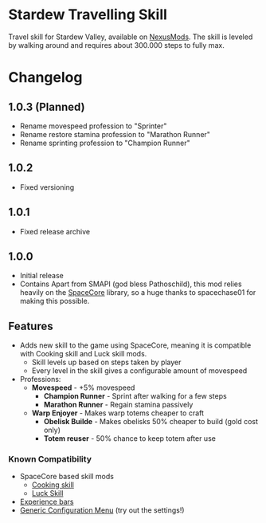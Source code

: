 # Stardew Travelling Skill

Travel skill for Stardew Valley, available on [NexusMods](https://www.nexusmods.com/stardewvalley/mods/16820/). The skill is leveled by walking around and requires about 300.000 steps to fully max.


# Changelog


## 1.0.3 (Planned)
* Rename movespeed profession to "Sprinter"
* Rename restore stamina profession to "Marathon Runner"
* Rename sprinting profession to "Champion Runner"
## 1.0.2
* Fixed versioning
## 1.0.1
 * Fixed release archive
## 1.0.0
* Initial release
* Contains
Apart from SMAPI (god bless Pathoschild), this mod relies heavily on the [SpaceCore](https://www.nexusmods.com/stardewvalley/mods/521) library, so a huge thanks to spacechase01 for making this possible.

## Features

- Adds new skill to the game using SpaceCore, meaning it is compatible with Cooking skill and Luck skill mods.
    - Skill levels up based on steps taken by player
    - Every level in the skill gives a configurable amount of movespeed
- Professions:
  - **Movespeed** - +5% movespeed
    - **Champion Runner** - Sprint after walking for a few steps
    - **Marathon Runner** - Regain stamina passively
  - **Warp Enjoyer** - Makes warp totems cheaper to craft
    - **Obelisk Builde** - Makes obelisks 50% cheaper to build (gold cost only)
    - **Totem reuser** - 50% chance to keep totem after use



### Known Compatibility

- SpaceCore based skill mods
  - [Cooking skill](https://www.nexusmods.com/stardewvalley/mods/522)
  - [Luck Skill](https://www.nexusmods.com/stardewvalley/mods/521)
- [Experience bars](https://www.nexusmods.com/stardewvalley/mods/509)
- [Generic Configuration Menu](https://www.nexusmods.com/stardewvalley/mods/5098) (try out the settings!)

<!-- ### Changes for next update: -->
<!--  -->
<!-- - Color of experience bar (for experience bar mods) is now a blueish green. -->
<!-- - Removed unused file TravellingData.cs -->
<!-- - Remove movespeed/level and movespeedprofession console commands as those are now handled by settinsg -->
<!-- - Added option for very fast exp gain (every 5 steps) -->